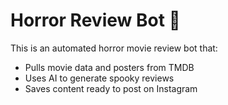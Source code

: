 ﻿# Horror Review Bot 🎃

This is an automated horror movie review bot that:
- Pulls movie data and posters from TMDB
- Uses AI to generate spooky reviews
- Saves content ready to post on Instagram
